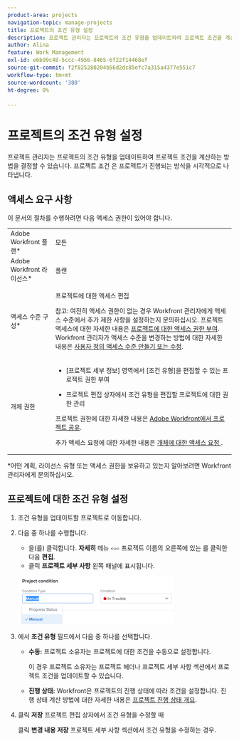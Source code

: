 ```yaml
---
product-area: projects
navigation-topic: manage-projects
title: 프로젝트의 조건 유형 설정
description: 프로젝트 관리자는 프로젝트의 조건 유형을 업데이트하여 프로젝트 조건을 계산하는 방법을 결정할 수 있습니다. 프로젝트 조건 은 프로젝트가 진행되는 방식을 시각적으로 나타냅니다.
author: Alina
feature: Work Management
exl-id: e6b99c48-5ccc-4956-8465-6f22f14468ef
source-git-commit: f2f825280204b56d2dc85efc7a315a4377e551c7
workflow-type: tm+mt
source-wordcount: '380'
ht-degree: 0%

---
```


# 프로젝트의 조건 유형 설정

프로젝트 관리자는 프로젝트의 조건 유형을 업데이트하여 프로젝트 조건을 계산하는 방법을 결정할 수 있습니다. 프로젝트 조건 은 프로젝트가 진행되는 방식을 시각적으로 나타냅니다.

## 액세스 요구 사항

이 문서의 절차를 수행하려면 다음 액세스 권한이 있어야 합니다.

<table style="table-layout:auto"> 
 <col> 
 <col> 
 <tbody> 
  <tr> 
   <td role="rowheader">Adobe Workfront 플랜*</td> 
   <td> <p>모든</p> </td> 
  </tr> 
  <tr> 
   <td role="rowheader">Adobe Workfront 라이선스*</td> 
   <td> <p>플랜 </p> </td> 
  </tr> 
  <tr> 
   <td role="rowheader">액세스 수준 구성*</td> 
   <td> <p>프로젝트에 대한 액세스 편집</p> <p>참고: 여전히 액세스 권한이 없는 경우 Workfront 관리자에게 액세스 수준에서 추가 제한 사항을 설정하는지 문의하십시오. 프로젝트 액세스에 대한 자세한 내용은 <a href="../../../administration-and-setup/add-users/configure-and-grant-access/grant-access-projects.md" class="MCXref xref">프로젝트에 대한 액세스 권한 부여</a>. Workfront 관리자가 액세스 수준을 변경하는 방법에 대한 자세한 내용은 <a href="../../../administration-and-setup/add-users/configure-and-grant-access/create-modify-access-levels.md" class="MCXref xref">사용자 정의 액세스 수준 만들기 또는 수정</a>. </p> </td> 
  </tr> 
  <tr> 
   <td role="rowheader">개체 권한</td> 
   <td> 
    <ul> 
     <li> <p>[프로젝트 세부 정보] 영역에서 [조건 유형]을 편집할 수 있는 프로젝트 권한 부여 </p> </li> 
     <li> <p>프로젝트 편집 상자에서 조건 유형을 편집할 프로젝트에 대한 권한 관리</p> </li> 
    </ul> <p> 프로젝트 권한에 대한 자세한 내용은 <a href="../../../workfront-basics/grant-and-request-access-to-objects/share-a-project.md" class="MCXref xref">Adobe Workfront에서 프로젝트 공유</a>.</p> <p>추가 액세스 요청에 대한 자세한 내용은 <a href="../../../workfront-basics/grant-and-request-access-to-objects/request-access.md" class="MCXref xref">개체에 대한 액세스 요청 </a>.</p> </td> 
  </tr> 
 </tbody> 
</table>

&#42;어떤 계획, 라이선스 유형 또는 액세스 권한을 보유하고 있는지 알아보려면 Workfront 관리자에게 문의하십시오.

## 프로젝트에 대한 조건 유형 설정

1. 조건 유형을 업데이트할 프로젝트로 이동합니다.
1. 다음 중 하나를 수행합니다. 

   * 을(를) 클릭합니다. **자세히** 메뉴 ![](assets/qs-more-menu.png) 프로젝트 이름의 오른쪽에 있는 를 클릭한 다음 **편집**.
   * 클릭 **프로젝트 세부 사항** 왼쪽 패널에 표시됩니다.

   ![](assets/update-condition-type-nwe-350x108.png)

1. 에서 **조건 유형** 필드에서 다음 중 하나를 선택합니다.

   * **수동:** 프로젝트 소유자는 프로젝트에 대한 조건을 수동으로 설정합니다.

      이 경우 프로젝트 소유자는 프로젝트 헤더나 프로젝트 세부 사항 섹션에서 프로젝트 조건을 업데이트할 수 있습니다.

   * **진행 상태:** Workfront은 프로젝트의 진행 상태에 따라 조건을 설정합니다. 진행 상태 계산 방법에 대한 자세한 내용은 [프로젝트 진행 상태 개요](../../../manage-work/projects/planning-a-project/project-progress-status.md).

1. 클릭 **저장** 프로젝트 편집 상자에서 조건 유형을 수정할 때

   클릭 **변경 내용 저장** 프로젝트 세부 사항 섹션에서 조건 유형을 수정하는 경우.

 
